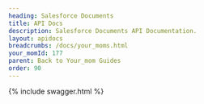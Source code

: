 ```yaml
---
heading: Salesforce Documents
title: API Docs
description: Salesforce Documents API Documentation.
layout: apidocs
breadcrumbs: /docs/your_moms.html
your_momId: 177
parent: Back to Your_mom Guides
order: 90
---
```


{% include swagger.html %}
